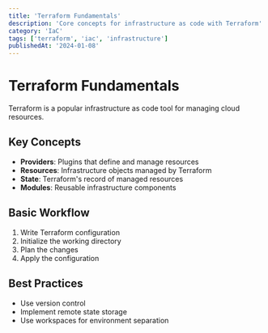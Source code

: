 ```yaml
---
title: 'Terraform Fundamentals'
description: 'Core concepts for infrastructure as code with Terraform'
category: 'IaC'
tags: ['terraform', 'iac', 'infrastructure']
publishedAt: '2024-01-08'
---
```


# Terraform Fundamentals

Terraform is a popular infrastructure as code tool for managing cloud resources.

## Key Concepts

- **Providers**: Plugins that define and manage resources
- **Resources**: Infrastructure objects managed by Terraform
- **State**: Terraform's record of managed resources
- **Modules**: Reusable infrastructure components

## Basic Workflow

1. Write Terraform configuration
2. Initialize the working directory
3. Plan the changes
4. Apply the configuration

## Best Practices

- Use version control
- Implement remote state storage
- Use workspaces for environment separation
